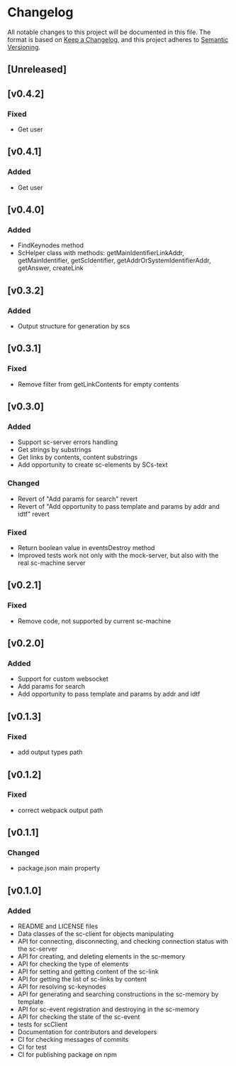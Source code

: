# Changelog

All notable changes to this project will be documented in this file.
The format is based on [Keep a Changelog](https://keepachangelog.com/en/1.0.0/),
and this project adheres to [Semantic Versioning](https://semver.org/spec/v2.0.0.html).

## [Unreleased]

## [v0.4.2]
### Fixed

- Get user

## [v0.4.1]
### Added

- Get user

## [v0.4.0]
### Added

- FindKeynodes method
- ScHelper class with methods: getMainIdentifierLinkAddr, getMainIdentifier, getScIdentifier, getAddrOrSystemIdentifierAddr, getAnswer, createLink

## [v0.3.2]
### Added

- Output structure for generation by scs

## [v0.3.1]
### Fixed

- Remove filter from getLinkContents for empty contents

## [v0.3.0]
### Added

- Support sc-server errors handling
- Get strings by substrings
- Get links by contents, content substrings
- Add opportunity to create sc-elements by SCs-text

### Changed

- Revert of "Add params for search" revert
- Revert of "Add opportunity to pass template and params by addr and idtf" revert

### Fixed

- Return boolean value in eventsDestroy method
- Improved tests work not only with the mock-server, but also with the real sc-machine server

## [v0.2.1]

### Fixed

- Remove code, not supported by current sc-machine

## [v0.2.0]

### Added

- Support for custom websocket
- Add params for search
- Add opportunity to pass template and params by addr and idtf

## [v0.1.3]

### Fixed

- add output types path

## [v0.1.2]

### Fixed

- correct webpack output path

## [v0.1.1]

### Changed

- package.json main property

## [v0.1.0]

### Added

- README and LICENSE files
- Data classes of the sc-client for objects manipulating
- API for connecting, disconnecting, and checking connection status with the sc-server
- API for creating, and deleting elements in the sc-memory
- API for checking the type of elements
- API for setting and getting content of the sc-link
- API for getting the list of sc-links by content
- API for resolving sc-keynodes
- API for generating and searching constructions in the sc-memory by template
- API for sc-event registration and destroying in the sc-memory
- API for checking the state of the sc-event
- tests for scClient
- Documentation for contributors and developers
- CI for checking messages of commits
- CI for test
- CI for publishing package on npm
